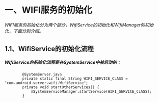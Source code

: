 # 一、WIFI服务的初始化

###### WIFI服务的初始化分为两个部分，WifiService的初始化和WifiManager的初始化，下面分别介绍。

## 1.1、WifiService的初始化流程

##### WifiService的初始化流程是在SystemService中被启动的：
```
        @SystemServer.java
        private static final String WIFI_SERVICE_CLASS = "com.android.server.wifi.WifiService";
        private void startOtherServices() {
            mSystemServiceManager.startService(WIFI_SERVICE_CLASS);
        }
```
##
